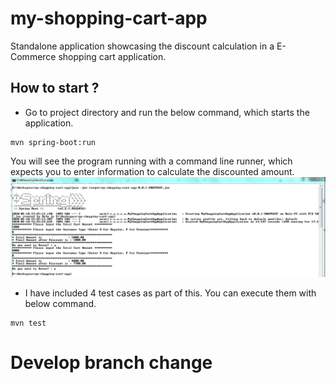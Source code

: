 # my-shopping-cart-app
 Standalone application showcasing the discount calculation in a E-Commerce shopping cart application.

 ## How to start ?
 * Go to project directory and run the below command, which starts the application.
 ```
 mvn spring-boot:run
 ```
You will see the program running with a command line runner, which expects you to enter information to calculate the discounted amount.
<img src="src/main/resources/images/capture.JPG" alt="capture"/>

* I have included 4 test cases as part of this. You can execute them with below command.
 ```
 mvn test
 ```
# Develop branch change